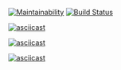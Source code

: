 [![Maintainability](https://api.codeclimate.com/v1/badges/178f44023b0768f5c1d8/maintainability)](https://codeclimate.com/github/kirill568/project-lvl1-s470/maintainability)
[![Build Status](https://travis-ci.org/kirill568/project-lvl1-s470.svg?branch=master)](https://travis-ci.org/kirill568/project-lvl1-s470)

[![asciicast](https://asciinema.org/a/jSHyfTI8HJBwLaQNfS2VnVgpK.svg)](https://asciinema.org/a/jSHyfTI8HJBwLaQNfS2VnVgpK)

[![asciicast](https://asciinema.org/a/wJAyn5AmXqY1r1kZiyPomRCES.svg)](https://asciinema.org/a/wJAyn5AmXqY1r1kZiyPomRCES)

[![asciicast](https://asciinema.org/a/lGaWKxEBT9GBlj5R8fi6vAZ1v.svg)](https://asciinema.org/a/lGaWKxEBT9GBlj5R8fi6vAZ1v)

